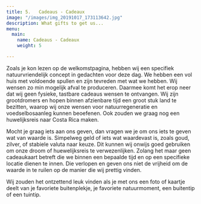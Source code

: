 ```yaml
---
title: 5.   Cadeaus - Cadeaux
image: "/images/img_20191017_173113642.jpg"
description: What gifts to get us...
menu:
  main:
    name: Cadeaus - Cadeaux
    weight: 5

---
```

Zoals je kon lezen op de welkomstpagina, hebben wij een specifiek natuurvriendelijk concept in gedachten voor deze dag. We hebben een vol huis met voldoende spullen en zijn tevreden met wat we hebben. Wij wensen zo min mogelijk afval te produceren. Daarmee komt het erop neer dat wij geen fysieke, tastbare cadeaus wensen te ontvangen. Wij zijn grootdromers en hopen binnen afzienbare tijd een groot stuk land te bezitten, waarop wij onze wensen voor natuurregeneratie en voedselbosaanleg kunnen beoefenen. Ook zouden we graag nog een huwelijksreis naar Costa Rica maken.

Mocht je graag iets aan ons geven, dan vragen we je om ons iets te geven wat van waarde is. Simpelweg geld of iets wat waardevast is, zoals goud, zilver, of stabiele valuta naar keuze. Dit kunnen wij onwijs goed gebruiken om onze droom of huewelijksreis te verwezenlijken. Zolang het maar geen cadeaukaart betreft die we binnen een bepaalde tijd en op een specifieke locatie dienen te innen. Die verlopen en geven ons niet de vrijheid om de waarde in te ruilen op de manier die wij prettig vinden.

Wij zouden het ontzettend leuk vinden als je met ons een foto of kaartje deelt van je favoriete buitenplekje, je favoriete natuurmoment, een buitentip of een tuintip.